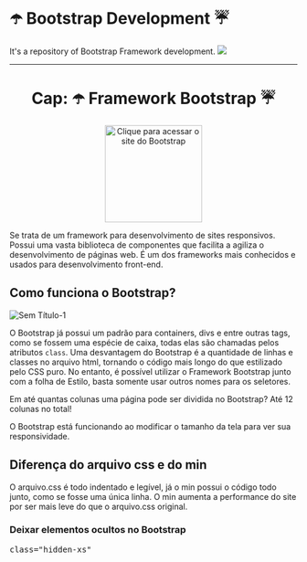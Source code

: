 # ☂️ Bootstrap Development ☔
It's a repository of Bootstrap Framework development.
<img src="https://blog.getbootstrap.com/assets/img/2020/06/v5-new-logo.png">
<hr>

<h1 align="center">Cap: ☂️ Framework Bootstrap ☔</h1>
<div align="center"><a href="https://getbootstrap.com/"><img src="https://cdn.worldvectorlogo.com/logos/bootstrap-5-1.svg" height="170" title="Clique para acessar o site do Bootstrap"></a></div>
<p>Se trata de um framework para desenvolvimento de sites responsivos. Possui uma vasta biblioteca de componentes que facilita a agiliza o desenvolvimento de páginas web. É um dos frameworks mais conhecidos e usados para desenvolvimento front-end.</p>

## Como funciona o Bootstrap?
![Sem Título-1](https://user-images.githubusercontent.com/61624336/106330804-a5a05f80-6262-11eb-990b-77961ab5ca76.jpg)

<p>O Bootstrap já possui um padrão para containers, divs e entre outras tags, como se fossem uma espécie de caixa, todas elas são chamadas pelos atributos <code>class</code>. Uma desvantagem do Bootstrap é a quantidade de linhas e classes no arquivo html, tornando o código mais longo do que estilizado pelo CSS puro. No entanto, é possível utilizar o Framework Bootstrap junto com a folha de Estilo, basta somente usar outros nomes para os seletores.</p>

Em até quantas colunas uma página pode ser dividida no Bootstrap? Até 12 colunas no total!

O Bootstrap está funcionando ao modificar o tamanho da tela para ver sua responsividade.

## Diferença do arquivo css e do min
<p>O arquivo.css é todo indentado e legível, já o min possui o código todo junto, como se fosse uma única linha. O min aumenta a performance do site por ser mais leve do que o arquivo.css original.</p>

### Deixar elementos ocultos no Bootstrap
<pre>class="hidden-xs"</pre> 
